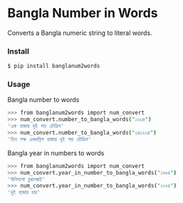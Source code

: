 # Bangla Number in Words
Converts a Bangla numeric string to literal words.
### Install
```bash
$ pip install banglanum2words
```

### Usage

Bangla number to words
```bash
>>> from banglanum2words import num_convert
>>> num_convert.number_to_bangla_words("১২৩৪")
'এক হাজার দুই শত চৌত্রিশ'
>>> num_convert.number_to_bangla_words("৩৪১২৩৪")
'তিন লক্ষ একচল্লিশ হাজার দুই শত চৌত্রিশ'
```

Bangla year in numbers to words
```bash
>>> from banglanum2words import num_convert
>>> num_convert.year_in_number_to_bangla_words("১৯৯৪")
'উনিশশো চুরানব্বই'
>>> num_convert.year_in_number_to_bangla_words("২০০৪")
'দুই হাজার চার'
```
